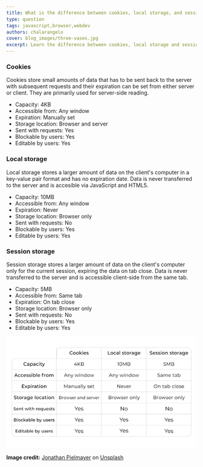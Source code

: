 ```yaml
---
title: What is the difference between cookies, local storage, and session storage?
type: question
tags: javascript,browser,webdev
authors: chalarangelo
cover: blog_images/three-vases.jpg
excerpt: Learn the difference between cookies, local storage and session storage and start using the correct option for your needs.
---
```


### Cookies

Cookies store small amounts of data that has to be sent back to the server with subsequent requests and their expiration can be set from either server or client. They are primarily used for server-side reading.

- Capacity: 4KB
- Accessible from: Any window
- Expiration: Manually set
- Storage location: Browser and server
- Sent with requests: Yes
- Blockable by users: Yes
- Editable by users: Yes

### Local storage

Local storage stores a larger amount of data on the client's computer in a key-value pair format and has no expiration date. Data is never transferred to the server and is accesible via JavaScript and HTML5.

- Capacity: 10MB
- Accessible from: Any window
- Expiration: Never
- Storage location: Browser only
- Sent with requests: No
- Blockable by users: Yes
- Editable by users: Yes

### Session storage

Session storage stores a larger amount of data on the client's computer only for the current session, expiring the data on tab close. Data is never transferred to the server and is accessible client-side from the same tab.

- Capacity: 5MB
- Accessible from: Same tab
- Expiration: On tab close
- Storage location: Browser only
- Sent with requests: No
- Blockable by users: Yes
- Editable by users: Yes

![Cookies vs localStorage vs sessionStorage](./blog_images/cookie-local-storage-session.png)

**Image credit:** [Jonathan Pielmayer](https://unsplash.com/@jonathanpielmayer?utm_source=unsplash&utm_medium=referral&utm_content=creditCopyText) on [Unsplash](https://unsplash.com/s/photos/code?utm_source=unsplash&utm_medium=referral&utm_content=creditCopyText)
